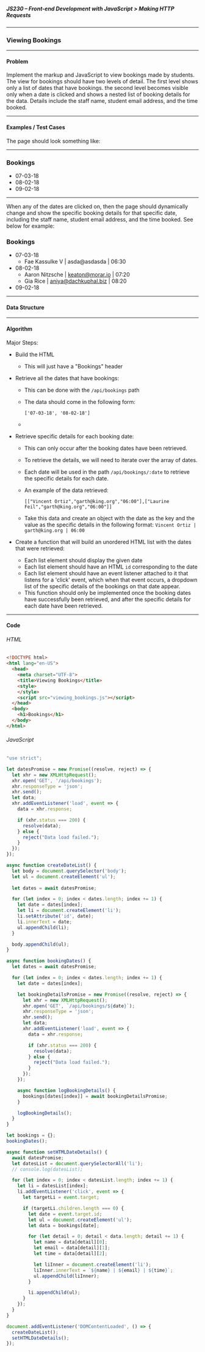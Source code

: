 ##### JS230 – Front-end Development with JavaScript > Making HTTP Requests

---

### Viewing Bookings

---

#### Problem

Implement the markup and JavaScript to view bookings made by students. The view for bookings should have two levels of detail. The first level shows only a list of dates that have bookings. the second level becomes visible only when a date is clicked and shows a nested list of booking details for the data. Details include the staff name, student email address, and the time booked.

---

#### Examples / Test Cases

The page should look something like:

---

### Bookings

* 07-03-18
* 08-02-18
* 09-02-18

---

When any of the dates are clicked on, then the page should dynamically change and show the specific booking details for that specific date, including the staff name, student email address, and the time booked. See below for example:

### Bookings

* 07-03-18
  * Fae Kassulke V | asda@asdasda | 06:30
* 08-02-18
  * Aaron Nitzsche | keaton@morar.io | 07:20
  * Gia Rice | aniya@dachkuphal.biz | 08:20
* 09-02-18

---

#### Data Structure





---

#### Algorithm

Major Steps:

* Build the HTML

  * This will just have a "Bookings" header

* Retrieve all the dates that have bookings:

  * This can be done with the `/api/bookings` path

  * The data should come in the following form:

    ```
    ['07-03-18', '08-02-18']
    ```

  * 

* Retrieve specific details for each booking date:

  * This can only occur after the booking dates have been retrieved.

  * To retrieve the details, we will need to iterate over the array of dates.

  * Each date will be used in the path `/api/bookings/:date` to retrieve the specific details for each date.

  * An example of the data retrieved:

    ```
    [["Vincent Ortiz","garth@king.org","06:00"],["Laurine Feil","garth@king.org","06:00"]]
    ```

  * Take this data and create an object with the date as the key and the value as the specific details in the following format: `Vincent Ortiz | garth@king.org | 06:00`

* Create a function that will build an unordered HTML list with the dates that were retrieved:

  * Each list element should display the given date
  * Each list element should have an HTML `id` corresponding to the date
  * Each list element should have an event listener attached to it that listens for a 'click' event, which when that event occurs, a dropdown list of the specific details of the bookings on that date appear.
  * This function should only be implemented once the booking dates have successfully been retrieved, and after the specific details for each date have been retrieved.

---

#### Code

###### HTML

```html
<!DOCTYPE html>
<html lang="en-US">
  <head>
    <meta charset="UTF-8">
    <title>Viewing Bookings</title>
    <style>
    </style>
    <script src="viewing_bookings.js"></script>
  </head>
  <body>
    <h1>Bookings</h1>
  </body>
</html>
```

###### JavaScript

```javascript
"use strict";

let datesPromise = new Promise((resolve, reject) => {
  let xhr = new XMLHttpRequest();
  xhr.open('GET', '/api/bookings');
  xhr.responseType = 'json';
  xhr.send();
  let data;
  xhr.addEventListener('load', event => {
    data = xhr.response;

    if (xhr.status === 200) {
      resolve(data);
    } else {
      reject("Data load failed.");
    }
  });
});

async function createDateList() {
  let body = document.querySelector('body');
  let ul = document.createElement('ul');
  
  let dates = await datesPromise;

  for (let index = 0; index < dates.length; index += 1) {
    let date = dates[index];
    let li = document.createElement('li');
    li.setAttribute('id', date);
    li.innerText = date;
    ul.appendChild(li);
  }

  body.appendChild(ul);
}

async function bookingDates() {
  let dates = await datesPromise;

  for (let index = 0; index < dates.length; index += 1) {
    let date = dates[index];

    let bookingDetailsPromise = new Promise((resolve, reject) => {
      let xhr = new XMLHttpRequest();
      xhr.open('GET', `/api/bookings/${date}`);
      xhr.responseType = 'json';
      xhr.send();
      let data;
      xhr.addEventListener('load', event => {
        data = xhr.response;

        if (xhr.status === 200) {
          resolve(data);
        } else {
          reject("Data load failed.");
        }
      });
    });

    async function logBookingDetails() {
      bookings[dates[index]] = await bookingDetailsPromise;
    }

    logBookingDetails();
  }
}

let bookings = {};
bookingDates();

async function setHTMLDateDetails() {
  await datesPromise;
  let datesList = document.querySelectorAll('li');
  // console.log(datesList);

  for (let index = 0; index < datesList.length; index += 1) {
    let li = datesList[index];
    li.addEventListener('click', event => {
      let targetLi = event.target;

      if (targetLi.children.length === 0) {
        let date = event.target.id;
        let ul = document.createElement('ul');
        let data = bookings[date];

        for (let detail = 0; detail < data.length; detail += 1) {
          let name = data[detail][0];
          let email = data[detail][1];
          let time = data[detail][2];

          let liInner = document.createElement('li');
          liInner.innerText = `${name} | ${email} | ${time}`;
          ul.appendChild(liInner);
        }

        li.appendChild(ul);
      }
    });
  }
}

document.addEventListener('DOMContentLoaded', () => {
  createDateList();
  setHTMLDateDetails();
});
```

